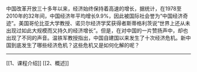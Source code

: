 中国改革开放三十多年以来，经济始终保持着高速的增长，据统计，在1978至2010年的32年间，中国经济年平均增长9.9%，因此被国际社会誉为“中国经济奇迹”。美国哥伦比亚大学教授、诺贝尔经济学奖获得者斯蒂格利茨说“世界上还从未出现过如此大规模而又持久的经济增长”。但是，在对中国的一片赞扬声中，却也出现了不同的声音。温铁军教授指出，中国自建国以来发生了十次经济危机。新中国到底发生了哪些经济危机？这些危机又是如何化解的呢？

---

[[1、课程介绍]]
[[2、概述]]